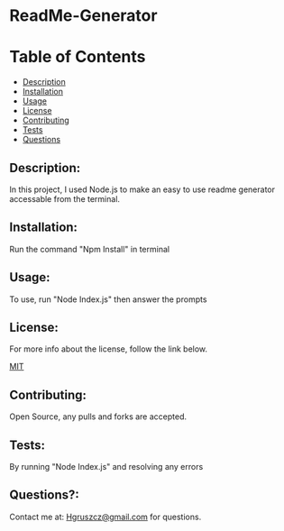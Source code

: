 
# ReadMe-Generator

# Table of Contents
- [Description](#description)
- [Installation](#installation)
- [Usage](#usage)
- [License](#license)
- [Contributing](#contributing)
- [Tests](#tests)
- [Questions](#questions)

## Description:

In this project, I used Node.js to make an easy to use readme generator accessable from the terminal.

## Installation:
Run the command "Npm Install" in terminal

## Usage:
To use, run "Node Index.js" then answer the prompts

## License:

For more info about the license, follow the link below.

[MIT](https://opensource.org/licenses/MIT)

## Contributing:
Open Source, any pulls and forks are accepted.

## Tests:
By running "Node Index.js" and resolving any errors

## Questions?:

Contact me at: Hgruszcz@gmail.com for questions.

